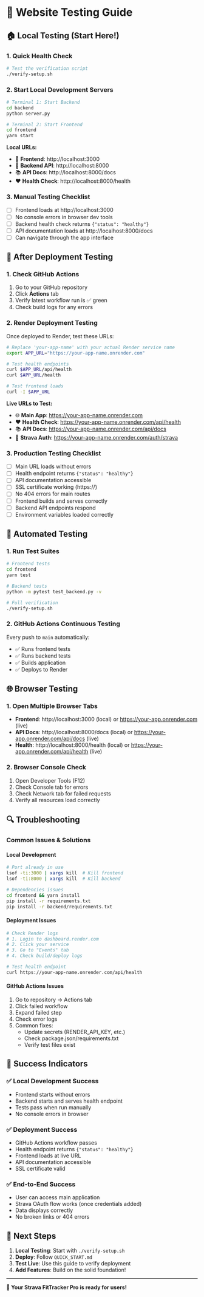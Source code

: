 # 🧪 Website Testing Guide

## 🏠 Local Testing (Start Here!)

### 1. Quick Health Check
```bash
# Test the verification script
./verify-setup.sh
```

### 2. Start Local Development Servers
```bash
# Terminal 1: Start Backend
cd backend
python server.py

# Terminal 2: Start Frontend  
cd frontend
yarn start
```

**Local URLs:**
- 🎨 **Frontend**: http://localhost:3000
- 🔧 **Backend API**: http://localhost:8000
- 📚 **API Docs**: http://localhost:8000/docs
- ❤️ **Health Check**: http://localhost:8000/health

### 3. Manual Testing Checklist
- [ ] Frontend loads at http://localhost:3000
- [ ] No console errors in browser dev tools
- [ ] Backend health check returns `{"status": "healthy"}`
- [ ] API documentation loads at http://localhost:8000/docs
- [ ] Can navigate through the app interface

## 🚀 After Deployment Testing

### 1. Check GitHub Actions
1. Go to your GitHub repository
2. Click **Actions** tab
3. Verify latest workflow run is ✅ green
4. Check build logs for any errors

### 2. Render Deployment Testing
Once deployed to Render, test these URLs:

```bash
# Replace 'your-app-name' with your actual Render service name
export APP_URL="https://your-app-name.onrender.com"

# Test health endpoints
curl $APP_URL/api/health
curl $APP_URL/health

# Test frontend loads
curl -I $APP_URL
```

**Live URLs to Test:**
- 🌐 **Main App**: https://your-app-name.onrender.com
- ❤️ **Health Check**: https://your-app-name.onrender.com/api/health  
- 📚 **API Docs**: https://your-app-name.onrender.com/api/docs
- 🔐 **Strava Auth**: https://your-app-name.onrender.com/auth/strava

### 3. Production Testing Checklist
- [ ] Main URL loads without errors
- [ ] Health endpoint returns `{"status": "healthy"}`
- [ ] API documentation accessible
- [ ] SSL certificate working (https://)
- [ ] No 404 errors for main routes
- [ ] Frontend builds and serves correctly
- [ ] Backend API endpoints respond
- [ ] Environment variables loaded correctly

## 🔧 Automated Testing

### 1. Run Test Suites
```bash
# Frontend tests
cd frontend
yarn test

# Backend tests  
python -m pytest test_backend.py -v

# Full verification
./verify-setup.sh
```

### 2. GitHub Actions Continuous Testing
Every push to `main` automatically:
- ✅ Runs frontend tests
- ✅ Runs backend tests  
- ✅ Builds application
- ✅ Deploys to Render

## 🌐 Browser Testing

### 1. Open Multiple Browser Tabs
- **Frontend**: http://localhost:3000 (local) or https://your-app.onrender.com (live)
- **API Docs**: http://localhost:8000/docs (local) or https://your-app.onrender.com/api/docs (live)
- **Health**: http://localhost:8000/health (local) or https://your-app.onrender.com/api/health (live)

### 2. Browser Console Check
1. Open Developer Tools (F12)
2. Check Console tab for errors
3. Check Network tab for failed requests
4. Verify all resources load correctly

## 🔍 Troubleshooting

### Common Issues & Solutions

#### Local Development
```bash
# Port already in use
lsof -ti:3000 | xargs kill  # Kill frontend
lsof -ti:8000 | xargs kill  # Kill backend

# Dependencies issues
cd frontend && yarn install
pip install -r requirements.txt
pip install -r backend/requirements.txt
```

#### Deployment Issues
```bash
# Check Render logs
# 1. Login to dashboard.render.com
# 2. Click your service
# 3. Go to "Events" tab
# 4. Check build/deploy logs

# Test health endpoint
curl https://your-app-name.onrender.com/api/health
```

#### GitHub Actions Issues
1. Go to repository → Actions tab
2. Click failed workflow
3. Expand failed step
4. Check error logs
5. Common fixes:
   - Update secrets (RENDER_API_KEY, etc.)
   - Check package.json/requirements.txt
   - Verify test files exist

## 🎯 Success Indicators

### ✅ Local Development Success
- Frontend starts without errors
- Backend starts and serves health endpoint
- Tests pass when run manually
- No console errors in browser

### ✅ Deployment Success  
- GitHub Actions workflow passes
- Health endpoint returns `{"status": "healthy"}`
- Frontend loads at live URL
- API documentation accessible
- SSL certificate valid

### ✅ End-to-End Success
- User can access main application
- Strava OAuth flow works (once credentials added)
- Data displays correctly
- No broken links or 404 errors

## 🚀 Next Steps

1. **Local Testing**: Start with `./verify-setup.sh`
2. **Deploy**: Follow `QUICK_START.md` 
3. **Test Live**: Use this guide to verify deployment
4. **Add Features**: Build on the solid foundation!

---

**🎉 Your Strava FitTracker Pro is ready for users!**
